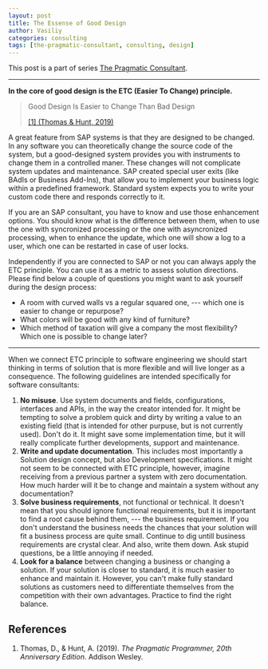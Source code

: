 ```yaml
---
layout: post
title: The Essense of Good Design
author: Vasiliy
categories: consulting
tags: [the-pragmatic-consultant, consulting, design]
---
```


This post is a part of series [The Pragmatic Consultant](/tags/the-pragmatic-consultant).

---

**In the core of good design is the ETC (Easier To Change) principle.**

<!-- citations below were done with
[jekyll-scholar](https://github.com/inukshuk/jekyll-scholar), but it is not
working with GitHub Pages, so I removed it -->
> Good Design Is Easier to Change Than Bad Design
> 
> [[1] (Thomas & Hunt, 2019)](#references)

A great feature from SAP systems is that they are designed to be changed. In
any software you can theoretically change the source code of the system, but a
good-designed system provides you with instruments to change them in a
controlled maner. These changes will not complicate system updates and
maintenance. SAP created special user exits (like BAdIs or Business Add-Ins),
that allow you to implement your business logic within a predefined framework.
Standard system expects you to write your custom code there and responds
correctly to it.

If you are an SAP consultant, you have to know and use those enhancement
options. You should know what is the difference between them, when to use the
one with syncronized processing or the one with asyncronized processing, when
to enhance the update, which one will show a log to a user, which one can be
restarted in case of user locks.

Independently if you are connected to SAP or not you can always apply the ETC
principle. You can use it as a metric to assess solution directions. Please
find below a couple of questions you might want to ask yourself during the
design process:

- A room with curved walls vs a regular squared one, --- which one is easier to
  change or repurpose?
- What colors will be good with any kind of furniture?
- Which method of taxation will give a company the most flexibility? Which one
  is possible to change later?

---

When we connect ETC principle to software engineering we should start thinking
in terms of solution that is more flexible and will live longer as a
consequence. The following guidelines are intended specifically for software
consultants:

1. **No misuse**. Use system documents and fields, configurations, interfaces
   and APIs, in the way the creator intended for. It might be tempting to solve
a problem quick and dirty by writing a value to an existing field (that is
intended for other purpuse, but is not currently used). Don't do it. It might
save some implementation time, but it will really complicate further
developments, support and maintenance.
2. **Write and update documentation**. This includes most importantly a
   Solution design concept, but also Development specifications. It might not
seem to be connected with ETC principle, however, imagine receiving from a
previous partner a system with zero documentation. How much harder will it be
to change and maintain a system without any documentation?
3. **Solve business requirements**, not functional or technical. It doesn't
   mean that you should ignore functional requirements, but it is important to
find a root cause behind them, --- the business requirement. If you don't
understand the business needs the chances that your solution will fit a
business process are quite small. Continue to dig untill business requirements
are crystal clear. And also, write them down. Ask stupid questions, be a little
annoying if needed.
4. **Look for a balance** between changing a business or changing a solution.
   If your solution is closer to standard, it is much easier to enhance and
maintain it. However, you can't make fully standard solutions as customers need
to differentiate themselves from the competition with their own advantages.
Practice to find the right balance.

References
----------
1. Thomas, D., & Hunt, A. (2019). *The Pragmatic Programmer, 20th Anniversary
   Edition*. Addison Wesley.
